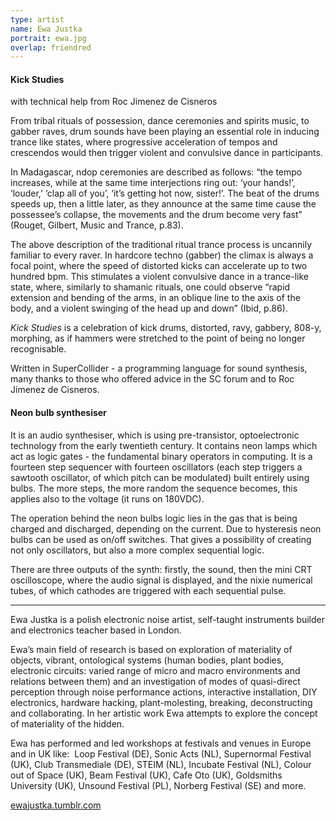 ```yaml
---
type: artist
name: Ewa Justka
portrait: ewa.jpg
overlap: friendred
---
```


#### Kick Studies
<aside>with technical help from Roc Jimenez de Cisneros</aside>

From tribal rituals of possession, dance ceremonies and spirits music, to gabber raves, drum sounds have been playing an essential role in inducing trance like states, where progressive acceleration of tempos and crescendos would then trigger violent and convulsive dance in participants.

In Madagascar,  ndop ceremonies are described as follows:
“the tempo increases, while at the same time interjections ring out: ‘your hands!’, ‘louder,’ ‘clap all of you’,  ‘it’s getting hot now, sister!’. The beat of the drums speeds up, then a little later, as they announce at the same time cause the possessee’s collapse, the movements and the drum become very fast” (Rouget, Gilbert, Music and Trance, p.83).

The above description of the traditional ritual trance process is uncannily familiar to every raver.  In hardcore techno (gabber) the climax is always a focal point, where the speed of distorted kicks can accelerate up to two hundred bpm. This stimulates a violent convulsive dance in a  trance-like state, where, similarly to shamanic rituals, one could observe “rapid extension and bending of the arms, in an oblique line to the axis of the body, and a violent swinging of the head up and down” (Ibid, p.86).

*Kick Studies* is a celebration of kick drums, distorted, ravy, gabbery, 808-y, morphing, as if hammers were stretched to the point of being no longer recognisable.

Written in SuperCollider - a programming language for sound synthesis, many thanks to those who offered advice in the SC forum and to Roc Jimenez de Cisneros.

#### Neon bulb synthesiser

It is an audio synthesiser, which is using pre-transistor, optoelectronic technology from the early twentieth century. It contains neon lamps which act as logic gates - the fundamental binary operators in computing. It is a fourteen step sequencer with fourteen oscillators (each step triggers a sawtooth oscillator, of which pitch can be modulated) built entirely using bulbs. The more steps, the more random the sequence becomes, this applies also to the voltage (it runs on 180VDC).

The operation behind the neon bulbs logic lies in the gas that is being charged and discharged, depending on the current. Due to hysteresis neon bulbs can be used as on/off switches. That gives a possibility of creating not only oscillators, but also a more complex sequential logic.

There are three outputs of the synth: firstly, the sound, then the mini CRT oscilloscope, where the audio signal is displayed, and the nixie numerical tubes, of which cathodes are triggered with each sequential pulse.


---

Ewa Justka is a polish electronic noise artist, self-taught instruments builder and electronics teacher based in London.

Ewa’s main field of research is based on exploration of materiality of objects, vibrant, ontological systems (human bodies, plant bodies, electronic circuits: varied range of micro and macro environments and relations between them) and an investigation of modes of quasi-direct perception through noise performance actions, interactive installation, DIY electronics, hardware hacking, plant-molesting, breaking, deconstructing and collaborating. In her artistic work Ewa attempts to explore the concept of materiality of the hidden.

Ewa has performed and led workshops at festivals and venues in Europe and in UK like:  Loop Festival (DE), Sonic Acts (NL), Supernormal Festival (UK), Club Transmediale (DE), STEIM (NL), Incubate Festival (NL), Colour out of Space (UK), Beam Festival (UK), Cafe Oto (UK), Goldsmiths University (UK), Unsound Festival (PL), Norberg Festival (SE) and more.

[ewajustka.tumblr.com](http://ewajustka.tumblr.com/)
